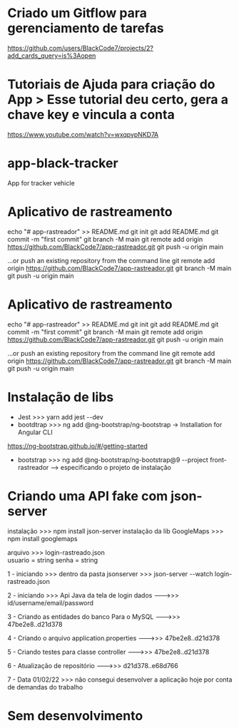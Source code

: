 # Criado um Gitflow para gerenciamento de tarefas
https://github.com/users/BlackCode7/projects/2?add_cards_query=is%3Aopen

# Tutoriais de Ajuda para criação do App > Esse tutorial deu certo, gera a chave key e vincula a conta
https://www.youtube.com/watch?v=wxqpvpNKD7A

# app-black-tracker
App for tracker vehicle

# Aplicativo de rastreamento

echo "# app-rastreador" >> README.md
git init
git add README.md
git commit -m "first commit"
git branch -M main
git remote add origin https://github.com/BlackCode7/app-rastreador.git
git push -u origin main


…or push an existing repository from the command line
git remote add origin https://github.com/BlackCode7/app-rastreador.git
git branch -M main
git push -u origin main



# Aplicativo de rastreamento

echo "# app-rastreador" >> README.md
git init
git add README.md
git commit -m "first commit"
git branch -M main
git remote add origin https://github.com/BlackCode7/app-rastreador.git
git push -u origin main


…or push an existing repository from the command line
git remote add origin https://github.com/BlackCode7/app-rastreador.git
git branch -M main
git push -u origin main

# Instalação de libs
- Jest >>> yarn add jest --dev
- bootdtrap >>> ng add @ng-bootstrap/ng-bootstrap -> Installation for Angular CLI

https://ng-bootstrap.github.io/#/getting-started
- bootstrap >>> ng add @ng-bootstrap/ng-bootstrap@9 --project front-rastreador --> especificando o projeto de instalação


# Criando uma API fake com json-server 

instalação >>> npm install json-server
instalação da lib GoogleMaps >>> npm install googlemaps

arquivo >>> login-rastreado.json   
                usuario = string 
                senha = string  

1 - iniciando >>> dentro da pasta jsonserver >>> json-server --watch login-rastreado.json

2 - iniciando >>> Api Java da tela de login dados --->>> id/username/email/password

3 - Criando as entidades do banco Para o MySQL --->>>  47be2e8..d21d378

4 - Criando o arquivo application.properties --->>>  47be2e8..d21d378

5 - Criando testes para classe controller --->>>  47be2e8..d21d378

6 - Atualização de repositório --->>> d21d378..e68d766

7 - Data 01/02/22 >>> não consegui desenvolver a aplicação hoje por conta de demandas do trabalho

# Sem desenvolvimento
